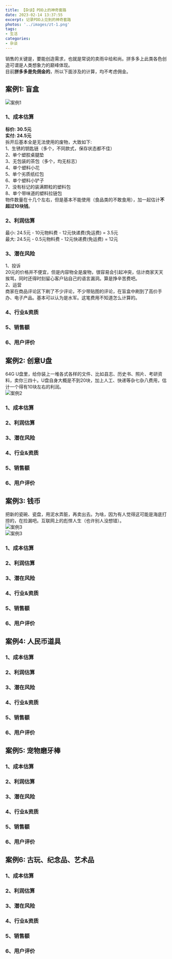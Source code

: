 ```yaml
---
title: 【杂谈】PDD上的神奇套路
date: 2023-02-14 13:37:55
excerpt: 记录PDD上见到的神奇套路
photos: '../images/zt-1.png'
tags:
- 生活
categories:
- 杂谈
---
```


销售的关键是，要能创造需求，也就是常说的卖雨伞给和尚。拼多多上此类各色创造可谓是人类想象力的巅峰体现。  
目前**拼多多是免佣金的**，所以下面涉及的计算，均不考虑佣金。  
<!--more-->
## 案例1: 盲盒
![案例1](../images/pddnb-1.jpg)  
### 1、成本估算  
**标价: 30.5元**  
**实付: 24.5元**  
拆开后基本全是无法使用的废物，大致如下:  
1、生锈的钥匙链（多个，不同款式，保存状态都不佳）  
2、单个塑胶桌腿垫  
3、无包装的茶包（多个，均无标志）  
4、单个塑料小花  
5、单个劣质纸红包  
6、单个塑料小铲子  
7、没有标记的装满颗粒的塑料包  
8、单个带味道的塑料拉链包  
物件数量在十几个左右，但是基本不能使用（食品类的不敢食用），加一起估计**不超过10块钱**。  
### 2、利润估算  
最小: 24.5元 - 10元物料费 - 12元快递费(免运费) = 3.5元  
最大: 24.5元 - 0.5元物料费 - 12元快递费(免运费) = 12元  
### 3、潜在风险  
1、投诉  
    20元的价格并不便宜，但是内容物全是废物，很容易会引起冲突，估计商家天天挨骂，同时还得时刻留心客户钻自己的语言漏洞。算是挣辛苦费吧。  
2、运营  
    商家在商品评论区下刷了不少评论，不少带贴图的评论，在盲盒中刷到了高价手办、电子产品。基本可以认为是水军。这笔费用不知道怎么计算的。  
### 4、行业&资质  
### 5、销售额  
### 6、用户评价  

## 案例2: 创意U盘  
64G U盘里，给你装上一堆各式各样的文件、比如县志、历史书、照片、考研资料，卖你三四十。U盘自身大概是不到20块，加上人工、快递等杂七杂八费用，估计一个得有10块左右的利润。  
![案例2](../images/pddnb-2.jpg)  
### 1、成本估算  
### 2、利润估算  
### 3、潜在风险  
### 4、行业&资质  
### 5、销售额  
### 6、用户评价  

## 案例3: 钱币    
把新的瓷碗、瓷盘，用泥水弄脏，再卖出去。为啥，因为有人觉得这可能是海底打捞的，在捡漏吧。互联网上的彪悍人生（也许别人没想错）。  
![案例3](../images/pddnb-3.jpg)  
![案例3](../images/pddnb-4.jpg)  
### 1、成本估算  
### 2、利润估算  
### 3、潜在风险  
### 4、行业&资质  
### 5、销售额  
### 6、用户评价  

## 案例4: 人民币道具  
### 1、成本估算  
### 2、利润估算  
### 3、潜在风险  
### 4、行业&资质  
### 5、销售额  
### 6、用户评价  

## 案例5: 宠物磨牙棒  
### 1、成本估算  
### 2、利润估算  
### 3、潜在风险  
### 4、行业&资质  
### 5、销售额  
### 6、用户评价  

## 案例6: 古玩、纪念品、艺术品  
### 1、成本估算  
### 2、利润估算  
### 3、潜在风险  
### 4、行业&资质  
### 5、销售额  
### 6、用户评价  
